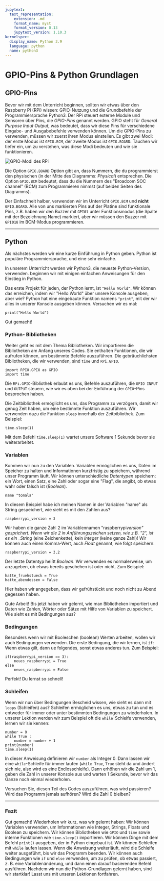 ```yaml
---
jupytext:
  text_representation:
    extension: .md
    format_name: myst
    format_version: 0.13
    jupytext_version: 1.10.3
kernelspec:
  display_name: Python 3.9
  language: python
  name: python3
---
```


# GPIO-Pins & Python Grundlagen

## GPIO-Pins

Bevor wir mit dem Unterricht beginnen, sollten wir etwas über den Raspberry Pi (RPi) wissen: GPIO-Nutzung und die Grundbefehle der Programmiersprache Python3.
Der RPi steuert externe Module und Sensoren über Pins, die _GPIO-Pins_ genannt werden.
GPIO steht für _General Purpose Input Output_, was bedeutet, dass wir diese Pins für verschiedene Eingabe- und Ausgabebefehle verwenden können.
Um die GPIO-Pins zu verwenden, müssen wir zuerst ihren Modus einstellen.
Es gibt zwei Modi: der erste Modus ist `GPIO.BCM`, der zweite Modus ist `GPIO.BOARD`.
Tauchen wir tiefer ein, um zu verstehen, was diese Modi bedeuten und wie sie funktionieren.

![GPIO-Modi des RPi](img/gpio_modes.png)

Die Option `GPIO.BOARD` Option gibt an, dass Nummern, die du programmierst den physischen (in der Mitte des Diagramms: _Physical_) entsprechen.
Die Option `GPIO.BCM` bedeutet, dass du die Nummern des "Broadcom SOC channel" (BCM) zum Programmieren nimmst (auf beiden Seiten des Diagramms).

Der Einfachheit halber, verwenden wir im Unterricht `GPIO.BCM` und **nicht** `GPIO.BOARD`.
Alle von uns markierten Pins auf der Platine sind funktionale Pins, z.B. haben wir den Buzzer mit `GPI01` unter Funktionsmodus (die Spalte mit der Bezeichnung Name) markiert, aber wir müssen den Buzzer mit `GPI018` im BCM-Modus programmieren.

---

## Python

Als nächstes werden wir eine kurze Einführung in Python geben.
Python ist populäre Programmiersprache, und eine sehr einfache.

In unserem Unterricht werden wir Python3, die neueste Python-Version, verwenden. beginnen wir mit einigen einfachen Anweisungen für den Einstieg in Python.

Das erste Projekt für jeden, der Python lernt, ist `"Hello World"`. Wir können das erreichen, indem wir "Hello World" über unsere Konsole ausgeben, aber wie?
Python hat eine eingebaute Funktion namens `"print"`, mit der wir alles in unserer Konsole ausgeben können. Versuchen wir es mal:

```{code-cell} python3
print("Hello World")
```

Gut gemacht!

### Python- Bibliotheken

Weiter geht es mit dem Thema Bibliotheken.
Wir importieren die Bibliotheken am Anfang unseres Codes.
Sie enthalten Funktionen, die wir aufrufen können, um bestimmte Befehle auszuführen.
Die gebräuchlichsten Bibliotheken, die wir verwenden, sind `time` und `RPi.GPIO`.

```{code-cell} python3
import RPIO.GPIO as GPIO
import time
```

Die `RPi.GPIO`-Bibliothek erlaubt es uns, Befehle auszuführen, die `GPIO INPUT` und `OUTPUT` steuern, wie wir es oben bei der Einführung der `GPIO`-Pins besprochen haben.

Die Zeitbibliothek ermöglicht es uns, das Programm zu verzögern, damit wir genug Zeit haben, um eine bestimmte Funktion auszuführen.
Wir verwenden dazu die Funktion `sleep` innerhalb der Zeitbibliothek. Zum Beispiel:

```{code-cell} python3
time.sleep(1)
```

Mit dem Befehl `time.sleep(1)` wartet unsere Software 1 Sekunde bevor sie weiterarbeitet.

### Variablen

Kommen wir nun zu den Variablen.
Variablen ermöglichen es uns, Daten im Speicher zu halten und Informationen kurzfristig zu speichern, während unser Programm läuft.
Wir können unterschiedliche _Datentypen_ speichern: ein Wort, einen Satz, eine Zahl oder sogar eine "Flag", die angibt, ob etwas wahr oder falsch ist (_Boolean_).

```{code-cell} python3
name "tomala"
```

In diesem Beispiel habe ich meinen Namen in der Variablen "name" als String gespeichert, wie sieht es mit den Zahlen aus?

```{code-cell} python3
raspberrypi_version = 3
```

Wir haben die ganze Zahl 2 im Variablennamen "raspberrypi*version" gesprichert.
Wenn wir die 2 in Anführungszeichen setzen, wie z.B. "2", ist es ein \_String* (eine Zeichenkette), kein _Integer_ (keine ganze Zahl)!
Wir können auch einen Komma-Wert, auch _Float_ genannt, wie folgt speichern:

```{code-cell} python3
raspberrypi_version = 3.2
```

Der letzte Datentyp heißt _Boolean_.
Wir verwenden es normalerweise, um anzugeben, ob etwas bereits geschehen ist oder nicht. Zum Beispiel:

```
hatte_fruehstueck = True
hatte_abendessen = False
```

Hier haben wir angegeben, dass wir gefrühstückt und noch nicht zu Abend gegessen haben.

Gute Arbeit!
Bis jetzt haben wir gelernt, wie man Bibliotheken importiert und Daten wie Zahlen, Wörter oder Sätze mit Hilfe von Variablen zu speichert.
Wie sieht es mit Bedingungen aus?

### Bedingungen

Besonders wenn wir mit Booleschen (boolean) Werten arbeiten, wollen wir auch Bedingungen verwenden.
Die erste Bedingung, die wir lernen, ist `if`: Wenn etwas gilt, dann ue folgendes, sonst etwas anderes tun. Zum Beispiel:

```
if(raspberrypi_version == 3):
    neues_raspberrypi = True
else
    neues_raspberrypi = False
```

Perfekt! Du lernst so schnell!

### Schleifen

Wenn wir nun über Bedingungen Bescheid wissen, wie sieht es dann mit `loops` (Schleifen) aus?
Schleifen ermöglichen es uns, etwas zu tun und es entweder für immer oder unter bestimmten Bedingungen zu wiederholen.
In unserer Lektion werden wir zum Beispiel oft die `while`-Schleife verwenden, lernen wir sie kennen:

```{code-cell} python3
number = 0
while True :
    number = number + 1
print(number)
time.sleep(1)
```

In dieser Anweisung definieren wir `number` als Integer 0.
Dann lassen wir eine `while`-Schleife für immer laufen (`while True`, `True` steht da und ändert sich nie, also wird es eine Endlosschleife).
Dann erhöhen wir die Zahl um 1, geben die Zahl in unserer Konsole aus und warten 1 Sekunde, bevor wir das Ganze noch einmal wiederholen.

Versuchen Sie, diesen Teil des Codes auszuführen, was wird passieren? Wird das Programm jemals aufhören?
Wird die Zahl 0 bleiben?

---

### Fazit

Gut gemacht! Wiederholen wir kurz, was wir gelernt haben: Wir können Variablen verwenden, um Informationen wie Integer, Strings, Floats und Boolean zu speichern.
Wir können Bibliotheken wie `GPIO` und `time` sowie interne Funktionen wie `time.sleep()` importieren.
Wir können Dinge mit dem Befehl `print()` ausgeben, der in Python eingebaut ist.
Wir können Schleifen mit `while` laufen lassen.
Wenn die Anweisung weiterläuft, wird die Schleife weiter ausgeführt, bis wir das Programm beenden.
Wir können auch Bedingungen wie `if` und `else` verwenden, um zu prüfen, ob etwas passiert, z. B. eine Variablenänderung, und dann einen darauf basierenden Befehl ausführen.
Nachdem wir nun die Python-Grundlagen gelernt haben, sind wir startklar!
Lasst uns mit unseren Lektionen fortfahren.
